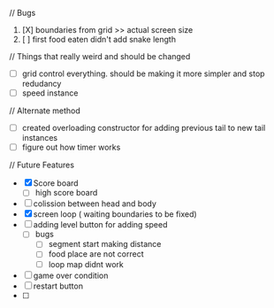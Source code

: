 // Bugs

1. [X] boundaries from grid >> actual screen size
2. [ ] first food eaten didn't add snake length

// Things that really weird and should be changed

* [ ] grid control everything. should be making it more simpler and stop redudancy
* [ ] speed instance

// Alternate method

* [ ] created overloading constructor for adding previous tail to new tail instances
* [ ] figure out how timer works

// Future Features

* [X] Score board
  * [ ] high score board
* [ ] colission between head and body
* [X] screen loop ( waiting boundaries to be fixed)
* [ ] adding level button for adding speed
  * [ ] bugs
    * [ ] segment start making distance
    * [ ] food place are not correct
    * [ ] loop map didnt work
* [ ] game over condition
* [ ] restart button
* [ ]
